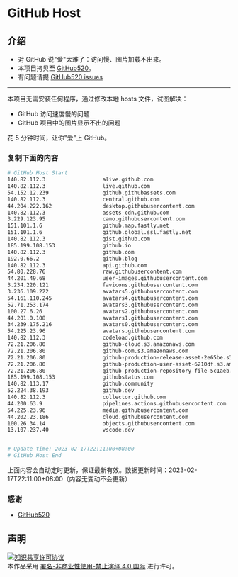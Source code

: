 # GitHub Host
## 介绍
- 对 GitHub 说"爱"太难了：访问慢、图片加载不出来。
- 本项目拷贝至 [GitHub520](https://github.com/521xueweihan/GitHub520)。
- 有问题请提 [GitHub520 issues](https://github.com/521xueweihan/GitHub520/issues/new)

---

本项目无需安装任何程序，通过修改本地 hosts 文件，试图解决：
- GitHub 访问速度慢的问题
- GitHub 项目中的图片显示不出的问题

花 5 分钟时间，让你"爱"上 GitHub。

### 复制下面的内容
```bash
# GitHub Host Start
140.82.112.3                  alive.github.com
140.82.112.3                  live.github.com
54.152.12.239                 github.githubassets.com
140.82.112.3                  central.github.com
44.204.222.162                desktop.githubusercontent.com
140.82.112.3                  assets-cdn.github.com
3.229.123.95                  camo.githubusercontent.com
151.101.1.6                   github.map.fastly.net
151.101.1.6                   github.global.ssl.fastly.net
140.82.112.3                  gist.github.com
185.199.108.153               github.io
140.82.112.3                  github.com
192.0.66.2                    github.blog
140.82.112.3                  api.github.com
54.80.228.76                  raw.githubusercontent.com
44.201.49.68                  user-images.githubusercontent.com
3.234.220.121                 favicons.githubusercontent.com
3.236.109.222                 avatars5.githubusercontent.com
54.161.110.245                avatars4.githubusercontent.com
52.71.253.174                 avatars3.githubusercontent.com
100.27.6.26                   avatars2.githubusercontent.com
44.201.0.108                  avatars1.githubusercontent.com
34.239.175.216                avatars0.githubusercontent.com
54.225.23.96                  avatars.githubusercontent.com
140.82.112.3                  codeload.github.com
72.21.206.80                  github-cloud.s3.amazonaws.com
72.21.206.80                  github-com.s3.amazonaws.com
72.21.206.80                  github-production-release-asset-2e65be.s3.amazonaws.com
72.21.206.80                  github-production-user-asset-6210df.s3.amazonaws.com
72.21.206.80                  github-production-repository-file-5c1aeb.s3.amazonaws.com
185.199.108.153               githubstatus.com
140.82.113.17                 github.community
52.224.38.193                 github.dev
140.82.112.3                  collector.github.com
44.200.63.9                   pipelines.actions.githubusercontent.com
54.225.23.96                  media.githubusercontent.com
44.202.23.186                 cloud.githubusercontent.com
100.26.34.14                  objects.githubusercontent.com
13.107.237.40                 vscode.dev


# Update time: 2023-02-17T22:11:00+08:00
# GitHub Host End

```
上面内容会自动定时更新，保证最新有效。数据更新时间：2023-02-17T22:11:00+08:00（内容无变动不会更新）

### 感谢

- [GitHub520](https://github.com/521xueweihan/GitHub520)

## 声明
<a rel="license" href="https://creativecommons.org/licenses/by-nc-nd/4.0/deed.zh"><img alt="知识共享许可协议" style="border-width: 0" src="https://licensebuttons.net/l/by-nc-nd/4.0/88x31.png"></a><br>本作品采用 <a rel="license" href="https://creativecommons.org/licenses/by-nc-nd/4.0/deed.zh">署名-非商业性使用-禁止演绎 4.0 国际</a> 进行许可。